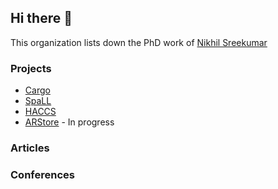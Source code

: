 ## Hi there 👋

This organization lists down the PhD work of [Nikhil Sreekumar](https://nikhilsreekumar.com)

### Projects
- [Cargo](https://github.com/NS-PhD-Research/Cargo)
- [SpaLL](https://github.com/NS-PhD-Research/SpaLL)
- [HACCS](https://github.com/NS-PhD-Research/HACCS)
- [ARStore]() - In progress

### Articles

### Conferences
<!--

**Here are some ideas to get you started:**

🙋‍♀️ A short introduction - what is your organization all about?
🌈 Contribution guidelines - how can the community get involved?
👩‍💻 Useful resources - where can the community find your docs? Is there anything else the community should know?
🍿 Fun facts - what does your team eat for breakfast?
🧙 Remember, you can do mighty things with the power of [Markdown](https://docs.github.com/github/writing-on-github/getting-started-with-writing-and-formatting-on-github/basic-writing-and-formatting-syntax)
-->
